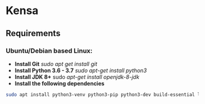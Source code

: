 # Kensa

## Requirements
### Ubuntu/Debian based Linux:

- **Install Git** *sudo apt get install git*
- **Install Python 3.6 - 3.7** *sudo apt-get install python3*
- **Install JDK 8+** sudo *apt-get install openjdk-8-jdk*
- **Install the following dependencies**
```bash
sudo apt install python3-venv python3-pip python3-dev build-essential libffi-dev libssl-dev libxml2-dev libxslt1-dev libjpeg8-dev zlib1g-dev wkhtmltopdf
```
